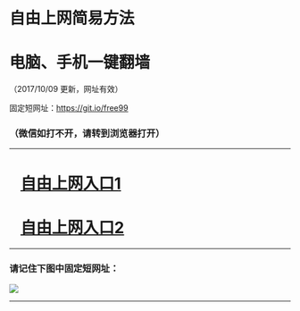 ﻿# 自由上网简易方法

# 电脑、手机一键翻墙

（2017/10/09 更新，网址有效）

固定短网址：https://git.io/free99

### （微信如打不开，请转到浏览器打开）


***





# &nbsp;&nbsp; <a href="http://ft3101818076.fwq-tz-1001.info/fwqtz01.html?t=100900125346 " target="_blank">自由上网入口1</a>
# &nbsp;&nbsp; <a href="http://ft734227743.fwq-tz-1002.info/fwqtz02.html?t=100900127839 " target="_blank">自由上网入口2</a>
***

### 请记住下图中固定短网址：

<img src="https://s3-us-west-2.amazonaws.com/fwq-1001/yjfq-20170905okok.png" /> 


***


